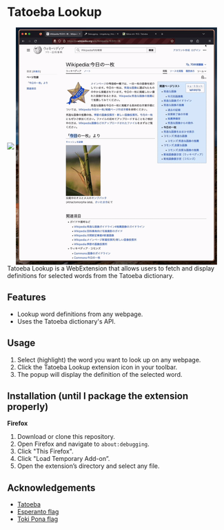 # Tatoeba Lookup

<img height="550" align="middle" src="assets/more.gif"/>
<img height="550"  align="middle" src="assets/jp-to-en.gif"/>
<br/>
Tatoeba Lookup is a WebExtension that allows users to fetch and display definitions for selected words from the Tatoeba dictionary.

## Features

- Lookup word definitions from any webpage.
- Uses the Tatoeba dictionary's API.

## Usage

1. Select (highlight) the word you want to look up on any webpage.
2. Click the Tatoeba Lookup extension icon in your toolbar.
3. The popup will display the definition of the selected word.

## Installation (until I package the extension properly)

**Firefox**

1. Download or clone this repository.
2. Open Firefox and navigate to `about:debugging`.
3. Click "This Firefox".
4. Click "Load Temporary Add-on”.
5. Open the extension’s directory and select any file.

## Acknowledgements

- [Tatoeba](https://tatoeba.org/eng)
- [Esperanto flag](https://commons.wikimedia.org/wiki/File:Twemoji-style_Esperanto_flag.svg)
- [Toki Pona flag](https://commons.wikimedia.org/wiki/File:Twemoji-style_Toki_Pona_flag.svg)
